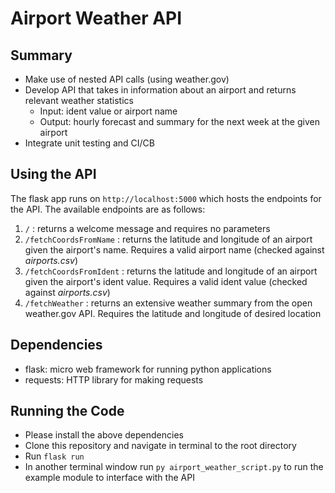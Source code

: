 # Airport Weather API

## Summary
- Make use of nested API calls (using weather.gov)
- Develop API that takes in information about an airport and returns relevant weather statistics
  - Input: ident value or airport name
  - Output: hourly forecast and summary for the next week at the given airport
- Integrate unit testing and CI/CB

## Using the API

The flask app runs on ```http://localhost:5000``` which hosts the endpoints for the API. The available endpoints are as follows:

1. ```/``` : returns a welcome message and requires no parameters
2. ```/fetchCoordsFromName``` : returns the latitude and longitude of an airport given the airport's name. Requires a valid airport name (checked against _airports.csv_)
3. ```/fetchCoordsFromIdent``` : returns the latitude and longitude of an airport given the airport's ident value. Requires a valid ident value (checked against _airports.csv_)
4. ```/fetchWeather``` : returns an extensive weather summary from the open weather.gov API. Requires the latitude and longitude of desired location

## Dependencies

- flask: micro web framework for running python applications
- requests: HTTP library for making requests

## Running the Code

- Please install the above dependencies
- Clone this repository and navigate in terminal to the root directory
- Run ```flask run```
- In another terminal window run ```py airport_weather_script.py``` to run the example module to interface with the API
